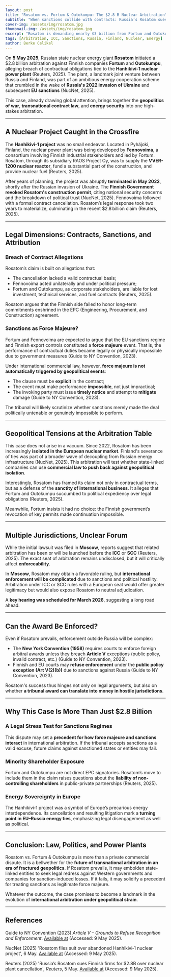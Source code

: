 ```yaml
---
layout: post
title: "Rosatom vs. Fortum & Outokumpu: The $2.8 B Nuclear Arbitration"
subtitle: "When sanctions collide with contracts: Russia’s Rosatom sues over Finland’s cancelled Hanhikivi‑1 nuclear deal"
cover-img: /assets/img/rosatom.jpg
thumbnail-img: /assets/img/rosatom.jpg
excerpt: "Rosatom is demanding nearly $3 billion from Fortum and Outokumpu over the cancelled Hanhikivi‑1 nuclear plant — a case where sanctions law meets global arbitration."
tags: [Arbitration, ICC, Sanctions, Russia, Finland, Nuclear, Energy]
author: Berke Celikel
---
```


On **5 May 2025**, Russian state nuclear energy giant **Rosatom** initiated a $2.8 billion arbitration against Finnish companies **Fortum** and **Outokumpu**, alleging breach of contractual obligations tied to the **Hanhikivi‑1 nuclear power plant** (Reuters, 2025). The plant, a landmark joint venture between Russia and Finland, was part of an ambitious energy cooperation scheme that crumbled in the wake of **Russia's 2022 invasion of Ukraine** and subsequent **EU sanctions** (NucNet, 2025).

This case, already drawing global attention, brings together the **geopolitics of war**, **transnational contract law**, and **energy security** into one high-stakes arbitration.

---

## A Nuclear Project Caught in the Crossfire

The **Hanhikivi‑1 project** was no small endeavor. Located in Pyhäjoki, Finland, the nuclear power plant was being developed by **Fennovoima**, a consortium involving Finnish industrial stakeholders and led by Fortum. Rosatom, through its subsidiary RAOS Project Oy, was to supply the **VVER-1200 nuclear reactor**, fund a substantial part of the construction, and provide nuclear fuel (Reuters, 2025).

After years of planning, the project was abruptly **terminated in May 2022**, shortly after the Russian invasion of Ukraine. The **Finnish Government revoked Rosatom's construction permit**, citing national security concerns and the breakdown of political trust (NucNet, 2025). Fennovoima followed with a formal contract cancellation. Rosatom’s legal response took two years to materialize, culminating in the recent $2.8 billion claim (Reuters, 2025).

---

## Legal Dimensions: Contracts, Sanctions, and Attribution

### Breach of Contract Allegations

Rosatom’s claim is built on allegations that:
- The cancellation lacked a valid contractual basis;
- Fennovoima acted unilaterally and under political pressure;
- Fortum and Outokumpu, as corporate stakeholders, are liable for lost investment, technical services, and fuel contracts (Reuters, 2025).

Rosatom argues that the Finnish side failed to honor long-term commitments enshrined in the EPC (Engineering, Procurement, and Construction) agreement.

### Sanctions as Force Majeure?

Fortum and Fennovoima are expected to argue that the EU sanctions regime and Finnish export controls constituted a **force majeure** event. That is, the performance of contractual duties became legally or physically impossible due to government measures (Guide to NY Convention, 2023).

Under international commercial law, however, **force majeure is not automatically triggered by geopolitical events**:
- The clause must be **explicit** in the contract;
- The event must make performance **impossible**, not just impractical;
- The invoking party must issue **timely notice** and attempt to **mitigate** damage (Guide to NY Convention, 2023).

The tribunal will likely scrutinize whether sanctions merely made the deal politically untenable or genuinely impossible to perform.

---

## Geopolitical Tensions at the Arbitration Table

This case does not arise in a vacuum. Since 2022, Rosatom has been increasingly **isolated in the European nuclear market**. Finland's severance of ties was part of a broader wave of decoupling from Russian energy infrastructure (NucNet, 2025). This arbitration will test whether state-linked companies can use **commercial law to push back against geopolitical isolation**.

Interestingly, Rosatom has framed its claim not only in contractual terms, but as a defense of the **sanctity of international business**. It alleges that Fortum and Outokumpu succumbed to political expediency over legal obligations (Reuters, 2025).

Meanwhile, Fortum insists it had no choice: the Finnish government’s revocation of key permits made continuation impossible.

---

## Multiple Jurisdictions, Unclear Forum

While the initial lawsuit was filed in **Moscow**, reports suggest that related arbitration has been or will be launched before the **ICC** or **SCC** (Reuters, 2025). The exact seat of arbitration remains undisclosed, but it will critically affect **enforceability**.

In **Moscow**, Rosatom may obtain a favorable ruling, but **international enforcement will be complicated** due to sanctions and political hostility. Arbitration under ICC or SCC rules with a European seat would offer greater legitimacy but would also expose Rosatom to neutral adjudication.

A **key hearing was scheduled for March 2026**, suggesting a long road ahead.

---

## Can the Award Be Enforced?

Even if Rosatom prevails, enforcement outside Russia will be complex:
- The **New York Convention (1958)** requires courts to enforce foreign arbitral awards unless they breach **Article V** exceptions (public policy, invalid contract, etc.) (Guide to NY Convention, 2023).
- Finnish and EU courts may **refuse enforcement** under the **public policy exception (Art V(2)(b))** due to sanctions against Russia (Guide to NY Convention, 2023).

Rosatom's success thus hinges not only on legal arguments, but also on whether **a tribunal award can translate into money in hostile jurisdictions**.

---

## Why This Case Is More Than Just $2.8 Billion

### A Legal Stress Test for Sanctions Regimes

This dispute may set a **precedent for how force majeure and sanctions interact** in international arbitration. If the tribunal accepts sanctions as a valid excuse, future claims against sanctioned states or entities may fail.

### Minority Shareholder Exposure

Fortum and Outokumpu are not direct EPC signatories. Rosatom’s move to include them in the claim raises questions about the **liability of non-controlling shareholders** in public-private partnerships (Reuters, 2025).

### Energy Sovereignty in Europe

The Hanhikivi‑1 project was a symbol of Europe’s precarious energy interdependence. Its cancellation and resulting litigation mark a **turning point in EU–Russia energy ties**, emphasizing legal disengagement as well as political.

---

## Conclusion: Law, Politics, and Power Plants

Rosatom vs. Fortum & Outokumpu is more than a private commercial dispute. It is a bellwether for the **future of transnational arbitration in an era of fractured geopolitics**. If Rosatom prevails, it may embolden state-linked entities to seek legal redress against Western governments and companies for sanction-induced losses. If it fails, it may solidify a precedent for treating sanctions as legitimate force majeure.

Whatever the outcome, the case promises to become a landmark in the evolution of **international arbitration under geopolitical strain**.

---

## References

Guide to NY Convention (2023) *Article V – Grounds to Refuse Recognition and Enforcement*. [Available at](https://newyorkconvention1958.org/index.php?lvl=cmspage&pageid=10) (Accessed: 9 May 2025).

NucNet (2025) 'Rosatom files suit over abandoned Hanhikivi‑1 nuclear project', 6 May. [Available at](https://www.nucnet.org/news/rosatom-has-filed-lawsuit-over-abandoned-hanhikivi-1-nuclear-project-in-finland-reports-say-5-2-2025) (Accessed: 9 May 2025).

Reuters (2025) 'Russia’s Rosatom sues Finnish firms for $2.8B over nuclear plant cancellation', *Reuters*, 5 May. [Available at](https://www.reuters.com/business/energy/russias-rosatom-sues-finnish-firms-28-bln-over-nuclear-plant-contract-2025-05-05/) (Accessed: 9 May 2025).
